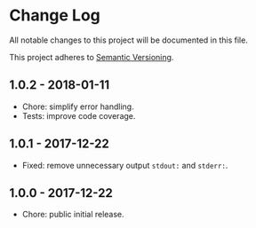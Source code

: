# Change Log

All notable changes to this project will be documented in this file.

This project adheres to [Semantic Versioning](http://semver.org).

## 1.0.2 - 2018-01-11

* Chore: simplify error handling.
* Tests: improve code coverage.

## 1.0.1 - 2017-12-22

* Fixed: remove unnecessary output `stdout:` and `stderr:`.

## 1.0.0 - 2017-12-22

* Chore: public initial release.
